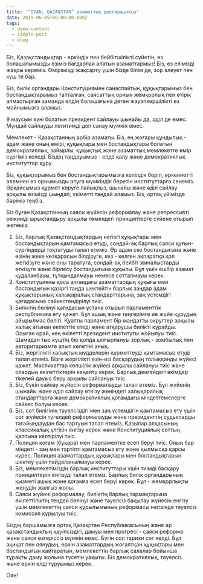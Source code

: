 ```yaml
---
title: '“OYAN, QAZAQSTAN” азаматтық декларациясы'
date: 2019-06-05T00:00:00.000Z
tags:
  - demo-content
  - simple-post
  - blog
---
```

Біз, Қазақстандықтар - еркіндік пен бейбітшілікті сүйетін, өз болашағымызды өзіміз бағдарлай алатын азаматтармыз! Біз, өз елімізді жақсы көреміз. Өмірімізді жақсарту үшін бізде білім де, зор әлеует пен күш те бар.

Біз, билік органдары Конституциямен санаспайтын, құқықтарымыз бен бостандықтарымыз тапталған, саясаттың орнын жемқорлық пен өтірік алмастырған заманда елдің болашағына деген жауапкершілікті өз мойнымызға аламыз.

9 маусым күні болатын президент сайлауы шынайы да, әділ де емес. Мұндай сайлауды легитимді деп санау мүмкін емес.

Мемлекет - Қазақстанның әрбір азаматы. Біз,  ең жоғары құндылық - адам және оның өмірі, құқықтары мен бостандықтары болатын демократиялық, зайырлы, құқықтық және азаматтық мемлекетте өмір сүргіміз келеді. Біздің таңдауымыз - елде қалу және демократиялық институттар құру.	

Біз, құқықтарымыз бен бостандықтарымызға кепілдік беріп, өркениетті әлемнен өз орнымызды алуға мүмкіндік беретін институттарға сенеміз. Әрқайсымыз құрмет көруге лайықпыз, шынайы және әділ сайлау арқылы өзімізді шыңдап, үкіметті таңдай аламыз. Біз, ортақ үйімізде бәріміз теңбіз.

Біз бұған Қазақстанның саяси жүйесін реформалау және репрессивті режимді ырықтандыру арқылы төмендегі принциптерге сүйене отырып жетеміз:

1. Біз, барлық Қазақстандықтардың негізгі құқықтары мен бостандықтарын қамтамасыз етуді, сондай-ақ барлық саяси қуғын-сүргіндерді тоқтатуды талап етеміз. Әр адам сөз бостандығына және өзінің жеке көзқарасын білдіруге, кез - келген ақпаратқа қол жеткізуге және оны таратуға, сондай-ақ бейбіт жиналыстарды өткізуге және бірлесу бостандығына құқылы. Бұл үшін ешбір азамат қудаланбауы, тұтқындалмауы немесе сотталмауы керек.
2. Конституцияны қоса алғандағы азаматтардың құқығы мен бостандығын қазіргі таңда шектейтін барлық заңдар адам құқықтарының халықаралық стандарттарына, заң үстемдігі қағидасына сәйкестендірілуі тиіс.
3. Биліктің бөлінуі қағидасын ұстана отырып парламенттік республикаға өту қажет. Бұл ашық және теңгерімге ие жүйе құрудың айырылмас бөлігі. Қуатты парламент бір мандатты округтер арқылы халық атынан өкілеттік етеді және атқарушы билікті құрайды. Осыған орай, кең өкілетті президент институты жойылуы тиіс. Шамадан тыс күштің бір қолда шоғырлануы зорлық - зомбылық пен авторитаризмге алып келетіні анық.
4. Біз, жергілікті халықтың мүдделерін құрметтеуді қамтамасыз етуді талап етеміз. Бізге жергілікті өзін-өзі басқарудың толыққанды жүйесі қажет. Мәслихаттар көпшілік жүйесі арқылы сайлануы тиіс және олардың өкілеттіктерін кеңейту керек. Барлық деңгейдегі әкімдер тікелей дауыс беру арқылы сайлануы тиіс.
5. Біз, бүкіл сайлау жүйесін реформалауды талап етеміз. Бұл жүйенің шынайы және әділ сайлау өткізу жөніндегі халықаралық стандарттарға және демократиялық қоғамдағы міндеттемелерге сәйкес болуы керек.
6. Біз, сот билігінің тәуелсіздігі мен заң үстемдігін қамтамасыз ету үшін сот жүйесін түгелдей реформалауды және президенттің судьяларды тағайындаудан бас тартуын талап етеміз. Қазылар алқасының классикалық үлгісін енгізу керек және Конституциялық соттың қалпына келтірілуі тиіс.
7. Полиция қоғам (бұқара) мен парламентке есеп беруі тиіс. Оның бар міндеті - заң мен тәртіпті қамтамасыз ету және қылмысқа қарсы күрес. Полиция азаматтардың құқықтары мен бостандықтарын шектеу үшін пайдаланылмауы керек.
8. Біз, мемлекетіміздің барлық институттары үшін тиімді басқару принциптерін енгізуді талап етеміз. Барлық билік органдарының қызметі ашық және қоғамға есеп беруі керек. Бұл - жемқорлықты жеңудің жалғыз жолы.
9. Саяси жүйені реформалау, биліктің барлық тармақтарына өкілеттіліктің теңдей бөлінуі және тәуелсіз бақылау жүйесін енгізу үшін мемлекеттің саяси құрылымының реформасы негізінде тәуелсіз комиссия құрылуы тиіс.

Біздің баршамызға ортақ Қазақстан Республикасының және әр қазақстандықтың қауіпсіздігі, дамуы мен прогресі - саяси реформа және саяси өзгеріссіз мүмкін емес. Бүгін сол тарихи сәт келді. Бұл ақиқат пен оянудың, еркін азаматтардың жоғалтқан құқықтары мен бостандығын қайтаратын, мемлекеттің барлық салалар бойынша тұрақты даму жолына түсетін уақыты. Біз демократиялық, тәуелсіз және еркін елді тұруымыз керек.

Оян!
